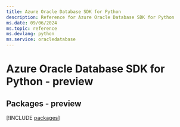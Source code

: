 ```yaml
---
title: Azure Oracle Database SDK for Python
description: Reference for Azure Oracle Database SDK for Python
ms.date: 09/06/2024
ms.topic: reference
ms.devlang: python
ms.service: oracledatabase
---
```

# Azure Oracle Database SDK for Python - preview
## Packages - preview
[!INCLUDE [packages](oracle-database-index.md)]
